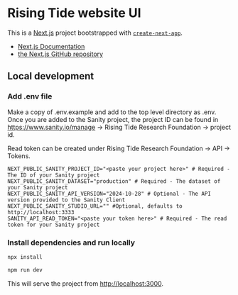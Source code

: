 # Rising Tide website UI

This is a [Next.js](https://nextjs.org) project bootstrapped with [`create-next-app`](https://nextjs.org/docs/app/api-reference/cli/create-next-app).

- [Next.js Documentation](https://nextjs.org/docs)
- [the Next.js GitHub repository](https://github.com/vercel/next.js)

## Local development

### Add .env file
Make a copy of .env.example and add to the top level directory as .env. Once you are added to the Sanity project, the project ID can be found in https://www.sanity.io/manage → Rising Tide Research Foundation → project id.

Read token can be created under Rising Tide Research Foundation → API → Tokens.

```
NEXT_PUBLIC_SANITY_PROJECT_ID="<paste your project here>" # Required - The ID of your Sanity project
NEXT_PUBLIC_SANITY_DATASET="production" # Required - The dataset of your Sanity project
NEXT_PUBLIC_SANITY_API_VERSION="2024-10-28" # Optional - The API version provided to the Sanity Client
NEXT_PUBLIC_SANITY_STUDIO_URL="" #Optional, defaults to http://localhost:3333
SANITY_API_READ_TOKEN="<paste your token here>" # Required - The read token for your Sanity project
```

### Install dependencies and run locally
```bash
npx install
```

```bash
npm run dev
```

This will serve the project from [http://localhost:3000](http://localhost:3000).
